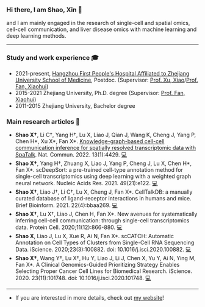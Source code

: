 ### Hi there, I am Shao, Xin 👋

and I am mainly engaged in the research of single-cell and spatial omics, cell-cell communication, and liver disease omics with machine learning and deep learning methods.

---

### Study and work experience 🎓

- 2021-present, [Hangzhou First People's Hospital Affiliated to Zhejiang University School of Medicine](https://www.hz-hospital.com/), Postdoc. (Supervisor: [Prof. Xu, Xiao](https://person.zju.edu.cn/0097425)/[Prof. Fan, Xiaohui](https://person.zju.edu.cn/fanxh))
- 2015-2021 Zhejiang University, Ph.D. degree (Supervisor: [Prof. Fan, Xiaohui](https://person.zju.edu.cn/fanxh))
- 2011-2015 Zhejiang University, Bachelor degree

### Main research articles 📑

- __Shao X†__, Li C†, Yang H†, Lu X, Liao J, Qian J, Wang K, Cheng J, Yang P, Chen H*, Xu X*, Fan X*. [Knowledge-graph-based cell-cell communication inference for spatially resolved transcriptomic data with SpaTalk](). Nat. Commun. 2022. 13(1):4429. [💻](https://github.com/ZJUFanLab/SpaTalk)
- __Shao X†__, Yang H†, Zhuang X, Liao J, Yang P, Cheng J, Lu X, Chen H*, Fan X*. scDeepSort: a pre-trained cell-type annotation method for single-cell transcriptomics using deep learning with a weighted graph neural network. Nucleic Acids Res. 2021. 49(21):e122. [💻]()
- __Shao X†__, Liao J†, Li C†, Lu X, Cheng J, Fan X*. CellTalkDB: a manually curated database of ligand-receptor interactions in humans and mice. Brief Bioinform. 2021. 22(4):bbaa269. [💻]()
- __Shao X†__, Lu X†, Liao J, Chen H, Fan X*. New avenues for systematically inferring cell-cell communication: through single-cell transcriptomics data. Protein Cell. 2020;11(12):866-880. [💻]()
- __Shao X__, Liao J, Lu X, Xue R, Ai N, Fan X*. scCATCH: Automatic Annotation on Cell Types of Clusters from Single-Cell RNA Sequencing Data. iScience. 2020;23(3):100882. doi: 10.1016/j.isci.2020.100882. [💻]()
- __Shao X†__, Wang Y†, Lu X†, Hu Y, Liao J, Li J, Chen X, Yu Y, Ai N, Ying M, Fan X*. A Clinical Genomics-Guided Prioritizing Strategy Enables Selecting Proper Cancer Cell Lines for Biomedical Research. iScience. 2020. 23(11):101748. doi: 10.1016/j.isci.2020.101748. [💻]()

---
- If you are interested in more details, check out [my website](https://person.zju.edu.cn/shaoxin)!





